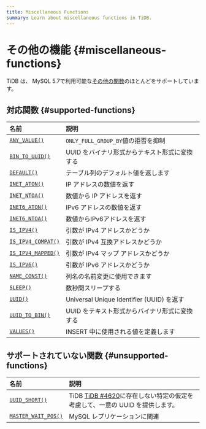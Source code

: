 ```yaml
---
title: Miscellaneous Functions
summary: Learn about miscellaneous functions in TiDB.
---
```


# その他の機能 {#miscellaneous-functions}

TiDB は、 MySQL 5.7で利用可能な[その他の関数](https://dev.mysql.com/doc/refman/5.7/en/miscellaneous-functions.html)のほとんどをサポートしています。

## 対応関数 {#supported-functions}

| 名前                                                                                                                 | 説明                                     |
| :----------------------------------------------------------------------------------------------------------------- | :------------------------------------- |
| [`ANY_VALUE()`](https://dev.mysql.com/doc/refman/5.7/en/miscellaneous-functions.html#function_any-value)           | `ONLY_FULL_GROUP_BY`値の拒否を抑制            |
| [`BIN_TO_UUID()`](https://dev.mysql.com/doc/refman/8.0/en/miscellaneous-functions.html#function_bin-to-uuid)       | UUID をバイナリ形式からテキスト形式に変換する              |
| [`DEFAULT()`](https://dev.mysql.com/doc/refman/5.7/en/miscellaneous-functions.html#function_default)               | テーブル列のデフォルト値を返します                      |
| [`INET_ATON()`](https://dev.mysql.com/doc/refman/5.7/en/miscellaneous-functions.html#function_inet-aton)           | IP アドレスの数値を返す                          |
| [`INET_NTOA()`](https://dev.mysql.com/doc/refman/5.7/en/miscellaneous-functions.html#function_inet-ntoa)           | 数値から IP アドレスを返す                        |
| [`INET6_ATON()`](https://dev.mysql.com/doc/refman/5.7/en/miscellaneous-functions.html#function_inet6-aton)         | IPv6 アドレスの数値を返す                        |
| [`INET6_NTOA()`](https://dev.mysql.com/doc/refman/5.7/en/miscellaneous-functions.html#function_inet6-ntoa)         | 数値からIPv6アドレスを返す                        |
| [`IS_IPV4()`](https://dev.mysql.com/doc/refman/5.7/en/miscellaneous-functions.html#function_is-ipv4)               | 引数が IPv4 アドレスかどうか                      |
| [`IS_IPV4_COMPAT()`](https://dev.mysql.com/doc/refman/5.7/en/miscellaneous-functions.html#function_is-ipv4-compat) | 引数が IPv4 互換アドレスかどうか                    |
| [`IS_IPV4_MAPPED()`](https://dev.mysql.com/doc/refman/5.7/en/miscellaneous-functions.html#function_is-ipv4-mapped) | 引数が IPv4 マップ アドレスかどうか                  |
| [`IS_IPV6()`](https://dev.mysql.com/doc/refman/5.7/en/miscellaneous-functions.html#function_is-ipv6)               | 引数が IPv6 アドレスかどうか                      |
| [`NAME_CONST()`](https://dev.mysql.com/doc/refman/5.7/en/miscellaneous-functions.html#function_name-const)         | 列名の名前変更に使用できます                         |
| [`SLEEP()`](https://dev.mysql.com/doc/refman/5.7/en/miscellaneous-functions.html#function_sleep)                   | 数秒間スリープする                              |
| [`UUID()`](https://dev.mysql.com/doc/refman/5.7/en/miscellaneous-functions.html#function_uuid)                     | Universal Unique Identifier (UUID) を返す |
| [`UUID_TO_BIN()`](https://dev.mysql.com/doc/refman/8.0/en/miscellaneous-functions.html#function_uuid-to-bin)       | UUID をテキスト形式からバイナリ形式に変換する              |
| [`VALUES()`](https://dev.mysql.com/doc/refman/5.7/en/miscellaneous-functions.html#function_values)                 | INSERT 中に使用される値を定義します                  |

## サポートされていない関数 {#unsupported-functions}

| 名前                                                                                                                   | 説明                                                                                              |
| :------------------------------------------------------------------------------------------------------------------- | :---------------------------------------------------------------------------------------------- |
| [`UUID_SHORT()`](https://dev.mysql.com/doc/refman/5.7/en/miscellaneous-functions.html#function_uuid-short)           | TiDB [TiDB #4620](https://github.com/pingcap/tidb/issues/4620)に存在しない特定の仮定を考慮して、一意の UUID を提供します。 |
| [`MASTER_WAIT_POS()`](https://dev.mysql.com/doc/refman/5.7/en/miscellaneous-functions.html#function_master-pos-wait) | MySQL レプリケーションに関連                                                                               |
